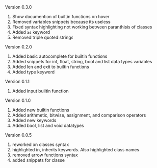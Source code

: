 Version 0.3.0

1. Show documention of builtin functions on hover
2. Removed variables snippets because its useless
3. Fixed syntax highlighting not working between paranthisis of classes
4. Added `as` keyword
5. Removed triple quoted strings

Version 0.2.0

1. Added basic autocomplete for builtin functions
2. Added snippets for int, float, string, bool and list data types variables
3. Added len and exit to builtin functions
4. Added type keyword

Version 0.1.1

1. Added input builtin function

Version 0.1.0

1. Added new builtin functions
2. Added arithmetic, bitwise, assignment, and comparison operators
3. Added new keywords
4. Added bool, list and void datatypes

Version 0.0.5

1. reworked on classes syntax
2. highlighted in, inherits keywords. Also highlighted class names
3. removed arrow functions syntax
4. added snippets for classe